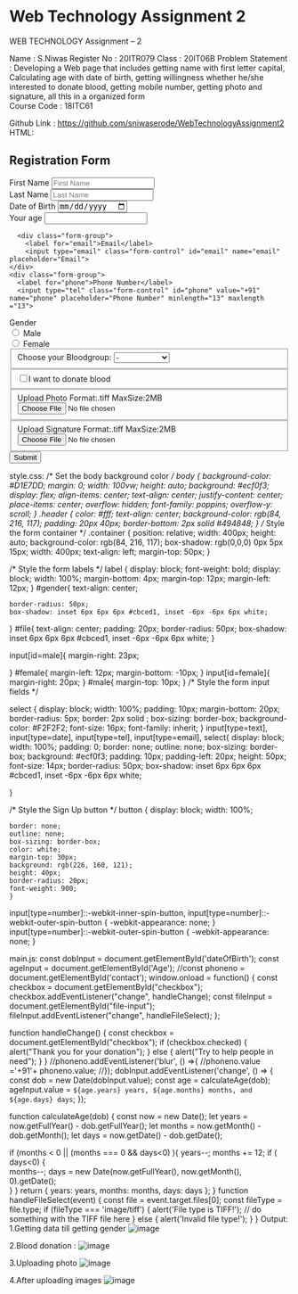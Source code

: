 # Web Technology Assignment 2
WEB TECHNOLOGY
Assignment – 2





Name : S.Niwas
Register No : 20ITR079
Class : 20IT06B
Problem Statement : Developing a Web page that includes getting name with first letter capital, Calculating age with date of birth, getting willingness whether he/she interested to donate blood, getting mobile number, getting photo and signature, all this in a organized form  
Course Code :  18ITC61



Github Link : https://github.com/sniwaserode/WebTechnologyAssignment2
HTML:
<!DOCTYPE html>
<html>
<head>
  <title>Sign Up</title>
  <link rel="stylesheet" href="https://maxcdn.bootstrapcdn.com/bootstrap/4.0.0/css/bootstrap.min.css" integrity="sha384-Gn5384xqQ1aoWXA+058RXPxPg6fy4IWvTNh0E263XmFcJlSAwiGgFAW/dAiS6JXm" crossorigin="anonymous"> 
  <link rel="stylesheet" href="https://code.jquery.com/mobile/1.4.5/jquery.mobile-1.4.5.min.css">
  <link rel="stylesheet" href ="style.css">
  <title>Registeration Form</title>
  <script>
    const scriptURL = 'https://script.google.com/macros/s/AKfycbygV52Og19s7ATy861OAAqsHxmGUe3anX-tTqDg9mhrwbMUezq3_ru-GQHnGALcLJo/exec'
    const form = document.forms['Web-Technology']
  
    form.addEventListener('submit', e => {
      e.preventDefault()
      fetch(scriptURL, { method: 'POST', body: new FormData(form)})
        .then(response => console.log('Success!', response))
        .catch(error => console.error('Error!', error.message))
    })
  </script>
  
</head>
<body>
  
  <div class="container ">
    <div class="header">
      <h2>Registration Form</h2>
      </div>
    <form name="Web-Technology" method='post' action="data.php">
      <div class="form-row">
        <div class="form-group col-md-6">
            <label for="first_name" >First Name</label>
            <input type="text" style="text-transform: capitalize;" class="form-control" id="first_name" name="first_name" placeholder="First Name">
        </div>
        <div class="form-group col-md-6">
            <label for="last_name">Last Name</label>
            <input type="text" style="text-transform: capitalize;" class="form-control" id="last_name" name="last_name" placeholder="Last Name">
        </div>
    </div>
  <div class="form-group ">
      <label for="dateOfBirth">Date of Birth</label>
      <input type="date" class="form-control" id="dateOfBirth" name="dateOfBirth">
  </div>
  <div class="form-group ">
    <label for="Age">Your age</label>
    <input type="text" class="form-control" id="Age" name="Age" >
</div>
      
      <div class="form-group">
        <label for="email">Email</label>
        <input type="email" class="form-control" id="email" name="email" placeholder="Email">
    </div>
    <div class="form-group">
      <label for="phone">Phone Number</label>
      <input type="tel" class="form-control" id="phone" value="+91" name="phone" placeholder="Phone Number" minlength="13" maxlength ="13">
  </div>
       
      
  <div class="form-group col-md-6">
    <label for="gender">Gender</label>
    <div class="form-check form-check-inline">
        <input class="form-check-input" type="radio" name="gender" id="male" value="male">
        <label class="form-check-label" for="male">Male</label>
    </div>
    <div class="form-check form-check-inline">
        <input class="form-check-input" type="radio" name="gender" id="female" value="female">
        <label class="form-check-label" for="female">Female</label>
    </div>
</div>
<fieldset>
  <label for="Bloodgroup">Choose your Bloodgroup:</label>
<select>
  <option> - </option>
  <option>O +ve</option>
  <option>O -ve</option>
  <option>O Unknown</option>
  <option>A +ve</option>
  <option>A -ve</option>
  <option>A Unknown</option>
  <option>B +ve</option>
  <option>B -ve</option>
  <option>B Unknown</option>
  <option>AB +ve</option>
  <option>AB -ve</option>
  <option>AB Unknown</option>
  <option>Unknown</option>
 </select>
</fieldset>
<fieldset>
  <label>
    <input type="checkbox" id ="checkbox"name="donateBlood">I want to donate blood</label>
  
</fieldset>
<fieldset>
  <label for="file" >Upload Photo Format:.tiff MaxSize:2MB</label>
  <div id="file"><input type="file" id="file-input" maxlength="2097152"  accept="image/tiff" /></div>
</fieldset>
<fieldset>
  <label for="file" >Upload Signature Format:.tiff MaxSize:2MB</label>
  <div id="file"><input type="file" id="file-input" maxlength="2097152"   accept="image/tiff"/></div>
</fieldset>
<button type="submit">Submit</button>
</form>
  </div>
  <script src="main.js"></script>
</body>
</html>

style.css: 
/* Set the body background color */
body {
    background-color: #D1E7DD;
    margin: 0;
	width: 100vw;
	height: auto;
	background: #ecf0f3;
	display: flex;
	align-items: center;
	text-align: center;
	justify-content: center;
	place-items: center;
	overflow: hidden;
	font-family: poppins;
    overflow-y: scroll;
  }
  .header {
    color: #fff;
    text-align: center;
    background-color: rgb(84, 216, 117);
    padding: 20px 40px;
    border-bottom: 2px solid #494848;
  }
  /* Style the form container */
  .container {
    position: relative;
	width: 400px;
	height: auto;
	background-color: rgb(84, 216, 117);
  box-shadow: rgb(0,0,0) 0px 5px 15px;
  width: 400px;
	text-align: left;
  margin-top: 50px;
  }
  
  /* Style the form labels */
  label {
    display: block;
    font-weight: bold;
    display: block;
	width: 100%;
	margin-bottom: 4px;
	margin-top: 12px;
    margin-left: 12px;
  }
  #gender{
    text-align: center;
    
    border-radius: 50px;
	box-shadow: inset 6px 6px 6px #cbced1, inset -6px -6px 6px white;
  }
  #file{
    text-align: center;
    padding: 20px;
    border-radius: 50px;
	box-shadow: inset 6px 6px 6px #cbced1, inset -6px -6px 6px white;
  }
  
  input[id=male]{
    margin-right: 23px;
    
  }
 #female{
    margin-left: 12px;
    margin-bottom: -10px;
 }
 input[id=female]{
    margin-right: 20px;
  }
  #male{
    margin-top: 10px;
  }
  /* Style the form input fields */

  select {
    display: block;
    width: 100%;
    padding: 10px;
    margin-bottom: 20px;
    border-radius: 5px;
    border: 2px solid ;
    box-sizing: border-box;
    background-color: #F2F2F2;
    font-size: 16px;
    font-family: inherit;
  }
  input[type=text], input[type=date], input[type=tel], input[type=email], select{
    display: block;
	width: 100%;
	padding: 0;
	border: none;
	outline: none;
	box-sizing: border-box;
	background: #ecf0f3;
	padding: 10px;
	padding-left: 20px;
	height: 50px;
	font-size: 14px;
	border-radius: 50px;
	box-shadow: inset 6px 6px 6px #cbced1, inset -6px -6px 6px white;
	
  }
  

  /* Style the Sign Up button */
  button {
    display: block;
	width: 100%;
	
	border: none;
	outline: none;
	box-sizing: border-box;
	color: white;
	margin-top: 30px;
	background: rgb(226, 160, 121);
	height: 40px;
	border-radius: 20px;
	font-weight: 900;
	}
  
  
  input[type=number]::-webkit-inner-spin-button, 
  input[type=number]::-webkit-outer-spin-button { 
    -webkit-appearance: none; 
  }
  input[type=number]::-webkit-outer-spin-button {
-webkit-appearance: none;
}



main.js:
const dobInput = document.getElementById('dateOfBirth');
const ageInput = document.getElementById('Age');
//const phoneno = document.getElementById('contact');
window.onload = function() {
    const checkbox = document.getElementById("checkbox");
    checkbox.addEventListener("change", handleChange);
    const fileInput = document.getElementById("file-input");
    fileInput.addEventListener("change", handleFileSelect);
};

function handleChange() {
    const checkbox = document.getElementById("checkbox");
    if (checkbox.checked) {
        alert("Thank you for your donation");
    } else {
        alert("Try to help people in need");
    }
}
//phoneno.addEventListener('blur', ()  =>{
//phoneno.value ='+91'+ phoneno.value;
//});
dobInput.addEventListener('change', () => {
  const dob = new Date(dobInput.value);
  const age = calculateAge(dob);
  ageInput.value = `${age.years} years, ${age.months} months, and ${age.days} days`;
});

function calculateAge(dob) {
    const now = new Date();
  let years = now.getFullYear() - dob.getFullYear();
  let months = now.getMonth() - dob.getMonth();
  let days = now.getDate() - dob.getDate();

  if (months < 0 || (months === 0 && days<0) ){
    years--;
    months += 12;
    if ( days<0) {       
      months--;
        days  = new Date(now.getFullYear(), now.getMonth(), 0).getDate();     
    }
  }
  return {
    years: years,
    months: months,
    days: days
  };
}
function handleFileSelect(event) {
    const file = event.target.files[0];
    const fileType = file.type;
    if (fileType === 'image/tiff') {
        alert('File type is TIFF!');
        // do something with the TIFF file here
    } else {
        alert('Invalid file type!');
    }
}
Output:
1.Getting data till getting gender
 ![image](https://user-images.githubusercontent.com/122344020/229257206-6d670fe1-86e3-4b46-81a9-84868c636294.png)

2.Blood donation :
 ![image](https://user-images.githubusercontent.com/122344020/229257212-7449dbec-5ceb-4439-b8ff-4e1f78156c91.png)

3.Uploading photo
 ![image](https://user-images.githubusercontent.com/122344020/229257220-732d8a61-7238-434e-857f-50ecc1ac73fe.png)

4.After uploading images 
 ![image](https://user-images.githubusercontent.com/122344020/229257226-e9752ba0-3de6-4589-b1ee-65b9367d8670.png)
